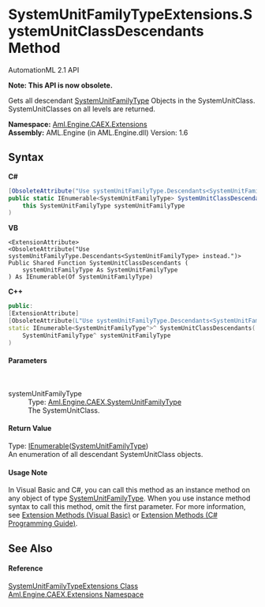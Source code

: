 # SystemUnitFamilyTypeExtensions.SystemUnitClassDescendants Method 
AutomationML 2.1 API 

**Note: This API is now obsolete.**

Gets all descendant <a href="T_Aml_Engine_CAEX_SystemUnitFamilyType">SystemUnitFamilyType</a> Objects in the SystemUnitClass. SystemUnitClasses on all levels are returned.

**Namespace:**&nbsp;<a href="N_Aml_Engine_CAEX_Extensions">Aml.Engine.CAEX.Extensions</a><br />**Assembly:**&nbsp;AML.Engine (in AML.Engine.dll) Version: 1.6

## Syntax

**C#**<br />
``` C#
[ObsoleteAttribute("Use systemUnitFamilyType.Descendants<SystemUnitFamilyType> instead.")]
public static IEnumerable<SystemUnitFamilyType> SystemUnitClassDescendants(
	this SystemUnitFamilyType systemUnitFamilyType
)
```

**VB**<br />
``` VB
<ExtensionAttribute>
<ObsoleteAttribute("Use systemUnitFamilyType.Descendants<SystemUnitFamilyType> instead.")>
Public Shared Function SystemUnitClassDescendants ( 
	systemUnitFamilyType As SystemUnitFamilyType
) As IEnumerable(Of SystemUnitFamilyType)
```

**C++**<br />
``` C++
public:
[ExtensionAttribute]
[ObsoleteAttribute(L"Use systemUnitFamilyType.Descendants<SystemUnitFamilyType> instead.")]
static IEnumerable<SystemUnitFamilyType^>^ SystemUnitClassDescendants(
	SystemUnitFamilyType^ systemUnitFamilyType
)
```


#### Parameters
&nbsp;<dl><dt>systemUnitFamilyType</dt><dd>Type: <a href="T_Aml_Engine_CAEX_SystemUnitFamilyType">Aml.Engine.CAEX.SystemUnitFamilyType</a><br />The SystemUnitClass.</dd></dl>

#### Return Value
Type: <a href="https://docs.microsoft.com/dotnet/api/system.collections.generic.ienumerable-1" target="_parent" rel="noopener noreferrer">IEnumerable</a>(<a href="T_Aml_Engine_CAEX_SystemUnitFamilyType">SystemUnitFamilyType</a>)<br />An enumeration of all descendant SystemUnitClass objects.

#### Usage Note
In Visual Basic and C#, you can call this method as an instance method on any object of type <a href="T_Aml_Engine_CAEX_SystemUnitFamilyType">SystemUnitFamilyType</a>. When you use instance method syntax to call this method, omit the first parameter. For more information, see <a href="https://docs.microsoft.com/dotnet/visual-basic/programming-guide/language-features/procedures/extension-methods" target="_blank" rel="noopener noreferrer">Extension Methods (Visual Basic)</a> or <a href="https://docs.microsoft.com/dotnet/csharp/programming-guide/classes-and-structs/extension-methods" target="_blank" rel="noopener noreferrer">Extension Methods (C# Programming Guide)</a>.

## See Also


#### Reference
<a href="T_Aml_Engine_CAEX_Extensions_SystemUnitFamilyTypeExtensions">SystemUnitFamilyTypeExtensions Class</a><br /><a href="N_Aml_Engine_CAEX_Extensions">Aml.Engine.CAEX.Extensions Namespace</a><br />